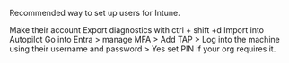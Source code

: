 Recommended way to set up users for Intune.

Make their account
Export diagnostics with ctrl + shift +d
Import into Autopilot
Go into Entra > manage MFA > Add TAP > Log into the machine using their username and password > Yes  set PIN if your org requires it.

